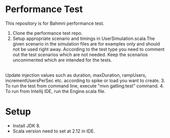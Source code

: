 Performance Test
===============

This repository is for Bahmni performance test.

1. Clone the performance test repo.
2. Setup appropriate scenario and timings in UserSimulation.scala.The given scenario in the simulation files are for examples only and should not be used right away.
According to the test type you need to comment out the test scenarios which are not needed. Keep the scenarios uncommented which are intended for the tests.
<br>
Update injection values such as duration, maxDuration, rampUsers, incrementUsersPerSec etc. according to spike or load you want to create.
3. To run the test from command line, execute "mvn gatling:test" command.
4. To run from Intellij IDE, run the Engine.scala file.

Setup
=========

* Install JDK 8.
* Scala version need to set at 2.12 in IDE.